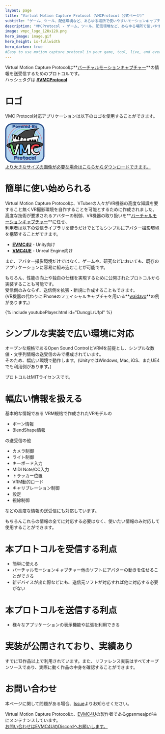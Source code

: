 ```yaml
---
layout: page
title: "Virtual Motion Capture Protocol (VMCProtocol 公式ページ)"
subtitle: "ゲーム、ツール、配信環境など、あらゆる場所で使いやすいモーションキャプチャプロトコル"
description: "VMCProtocol - ゲーム、ツール、配信環境など、あらゆる場所で使いやすいモーションキャプチャプロトコル仕様"
image: vmpc_logo_128x128.png
hero_image: image.gif
hero_height: is-fullwidth
hero_darken: true
#Easy to use motion capture protocol in your game, tool, live, and everywhere.
---
```

Virtual Motion Capture Protocolは**[バーチャルモーションキャプチャー](https://sh-akira.github.io/VirtualMotionCapture/)**の情報を送受信するためのプロトコルです。  
ハッシュタグは **[#VMCProtocol](https://twitter.com/search?q=%23VMCProtocol)**

# ロゴ
VMC Protocol対応アプリケーションは以下のロゴを使用することができます。  

![logo](vmpc_logo_128x128.png)  
[より大きなサイズの画像が必要な場合はこちらからダウンロードできます。](vmpc_logo_1024x1024.png)

# 簡単に使い始められる
Virtual Motion Capture Protocolは、VTuberの人々がVR機器の高度な知識を要すること無くVR撮影環境を自作することを可能とするために作成されました。  
高度な技術が要求されるアバターの制御、VR機器の取り扱いを**[バーチャルモーションキャプチャー](https://sh-akira.github.io/VirtualMotionCapture/)**に任せ、  
利用者は以下の受信ライブラリを使うだけでとてもシンプルにアバター撮影環境を構築することができます。
- **[EVMC4U](https://github.com/gpsnmeajp/EasyVirtualMotionCaptureForUnity)** - Unity向け
- **[VMC4UE](https://github.com/HAL9HARUKU/VMC4UE)** - Unreal Engine向け

また、アバター撮影環境だけではなく、ゲームや、研究などにおいても、既存のアプリケーションに容易に組み込むことが可能です。

もちろん、性能の向上や独自の仕様を実現するために公開されたプロトコルから実装することも可能です。  
受信側のみならず、送信側を拡張・新規に作成することもできます。  
(VR機器の代わりにiPhoneのフェイシャルキャプチャを用いる**[waidayo](https://booth.pm/ja/items/1779185)**の例があります。)

{% include youtubePlayer.html id="DunqgLrUfpI" %}


# シンプルな実装で広い環境に対応
オープンな規格であるOpen Sound ControlとVRMを前提とし、シンプルな数値・文字列情報の送受信のみで構成されています。  
そのため、幅広い環境で動作します。(UnityではWindows, Mac, iOS、またUE4でも利用例があります。)

プロトコルはMITライセンスです。

# 幅広い情報を扱える
基本的な情報である
VRM規格で作成されたVRモデルの
- ボーン情報
- BlendShape情報

の送受信の他

- カメラ制御
- ライト制御
- キーボード入力
- MIDI Note/CC入力
- トラッカー位置
- VRM動的ロード
- キャリブレーション制御
- 設定
- 視線制御

などの高度な情報の送受信にも対応しています。

もちろんこれらの情報の全てに対応する必要はなく、使いたい情報のみ対応して使用することができます。

# 本プロトコルを受信する利点
- 簡単に使える
- バーチャルモーションキャプチャー他のソフトにアバターの動きを任せることができる
- 新デバイスが出た際などにも、送信元ソフトが対応すれば他に対応する必要がない

# 本プロトコルを送信する利点
- 様々なアプリケーションの表示機能や拡張を利用できる

# 実装が公開されており、実績あり
すでに13作品以上で利用されています。また、リファレンス実装はすべてオープンソースであり、実際に動く作品の中身を確認することができます。

# お問い合わせ
本ページに関して問題がある場合、[Issue](https://github.com/sh-akira/VirtualMotionCaptureProtocol/issues)よりお知らせください。  

Virtual Motion Capture Protocolは、[EVMC4U](https://github.com/gpsnmeajp/EasyVirtualMotionCaptureForUnity)の製作者であるgpsnmeajpが主にメンテナンスしています。  
[お問い合わせはEVMC4UのDiscordへお願いします。](https://github.com/gpsnmeajp/EasyVirtualMotionCaptureForUnity/wiki/Discord)
